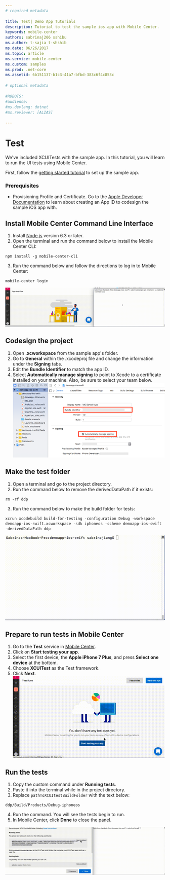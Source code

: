 ```yaml
---
# required metadata

title: Test| Demo App Tutorials
description: Tutorial to test the sample ios app with Mobile Center.
keywords: mobile-center
authors: sabrinaj206 sshibu
ms.author: t-sajia t-shshib
ms.date: 06/26/2017
ms.topic: article
ms.service: mobile-center
ms.custom: samples
ms.prod: .net-core
ms.assetid: 6b151137-b1c3-41a7-bfbd-383c6f4c853c

# optional metadata

#ROBOTS:
#audience:
#ms.devlang: dotnet
#ms.reviewer: [ALIAS]

---
```


# Test

We've included XCUITests with the sample app. In this tutorial, you will learn to run the UI tests using Mobile Center.

First, follow the [getting started tutorial](/getting-started.md) to set up the sample app.

### Prerequisites
 - Provisioning Profile and Certificate. Go to the [Apple Developer Documentation](https://developer.apple.com/library/content/documentation/IDEs/Conceptual/AppDistributionGuide/MaintainingProfiles/MaintainingProfiles.html) to learn about creating an App ID to codesign the sample iOS app with.

## Install Mobile Center Command Line Interface

1. Install [Node.js](https://nodejs.org/en/) version 6.3 or later.
2. Open the terminal and run the command below to install the Mobile Center CLI:

  ```shell
  npm install -g mobile-center-cli
  ```

3. Run the command below and follow the directions to log in to Mobile Center:

  ```shell
  mobile-center login
  ```  
  ![Install CLI and login](images/Install_CLI_login_ios.gif)

## Codesign the project
1. Open **.xcworkspace** from the sample app's folder.
2. Go to **General** within the .xcodeproj file and change the information under the **Signing** tabs.
3. Edit the **Bundle Identifier** to match the app ID.
4. Select **Automatically manage signing** to point to Xcode to a certificate installed on your machine. Also, be sure to select your team below.  
  ![Codesigning](images/Sign_code_ios.png)


## Make the test folder
1. Open a terminal and go to the project directory.
2. Run the command below to remove the derivedDataPath if it exists:

  ```shell
  rm -rf ddp
  ```

3. Run the command below to make the build folder for tests:

  ```shell
  xcrun xcodebuild build-for-testing -configuration Debug -workspace demoapp-ios-swift.xcworkspace -sdk iphoneos -scheme demoapp-ios-swift -derivedDataPath ddp
  ```
![Build the Test Folder](images/Build_test_folder_ios.gif)

## Prepare to run tests in Mobile Center
1. Go to the **Test** service in [Mobile Center](https://mobile.azure.com/apps).
2. Click on **Start testing your app**.
3. Select the first device, the **Apple iPhone 7 Plus**, and press **Select one device** at the bottom.  
4. Choose **XCUITest** as the Test framework.   
5. Click **Next**.  
![Prepare to run tests](images/Setup_test_ios.gif)

## Run the tests
1. Copy the custom command under **Running tests**.
2. Paste it into the terminal while in the project directory.
3. Replace ```pathToXCUItestBuildFolder``` with the text below:

  ```shell
  ddp/Build/Products/Debug-iphoneos
  ```

4. Run the command. You will see the tests begin to run.
5. In Mobile Center, click **Done** to close the panel.

  ![Run the tests](images/Run_XCUITests.gif)
